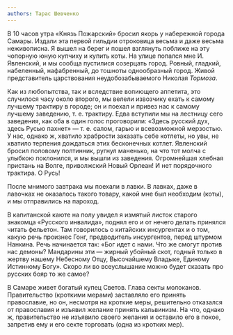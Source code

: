 ```yaml
---
authors: Тарас Шевченко
---
```


В 10 часов утра «Князь Пожарский» бросил якорь у набережной города
Самары. Издали эта первой гильдии отроковица весьма и даже весьма
неживописна. Я вышел на берег и пошел взглянуть поближе на эту чопорную
юную купчиху и купить коты. На улице попался мне И. Явленский, и мы
сообща пустилися созерцать город. Ровный, гладкий, набеленный,
нафабренный, до тошноты однообразный город. Живой представитель
царствования неудобозабываемого Николая _Тормоза_.

Как из любопытства, так и вследствие вопиющего аппетита, это случилося
часу около второго, мы велели извозчику ехать к самому лучшему трактиру
в городе; он и поехал и привез нас к самому лучшему заведению,
т. е. трактиру. Едва вступили мы на лестницу сего заведения, как оба в
один голос проговорили: «Здесь русский дух, здесь Русью пахнет» —
т. е. салом, гарью и всевозможной мерзостью. У нас, однако ж, хватило
храбрости заказать себе котлеты, но увы, не хватило терпения дождаться
этих бесконечных котлет. Явленский бросил половому полтинник, ругнул
маненько, на что тот молча с улыбкою поклонился, и мы вышли из
заведения. Огромнейшая хлебная пристань на Волге, приволжский Новый
Орлеан! И нет порядочного трактира. О Русь!

После мнимого завтрака мы поехали в лавки. В лавках, даже в лавочках не
оказалось такого товару, какой мне был необходим (коты), и мы
отправились на пароход.

В капитанской каюте на полу увидел я измятый листок старого знакомца
«Русского инвалида», поднял его и от нечего делать принялся читать
фельетон. Там говорилось о китайских инсургентах и о том, какую речь
произнес Гонг, предводитель инсургентов, перед штурмом Нанкина. Речь
начинается так: «Бог идет с нами. Что же смогут против нас демоны?
Мандарины эти — жирный убойный скот, годный только в жертву нашему
Небесному Отцу, Высочайшему Владыке, Единому Истинному Богу». Скоро ли
во всеуслышание можно будет сказать про русских бояр то же самое?

В Самаре живет богатый купец Светов. Глава секты
молоканов. Правительство (кроткими мерами) заставляло его принять
православие, но он, несмотря на кроткие меры, решительно отказался от
православия и изъявил желание принять кальвинизм. На что, однако ж,
правительство не изъявило своего желания и оставило его в покое,
запретив ему и его секте торговать (одна из кротких мер).
